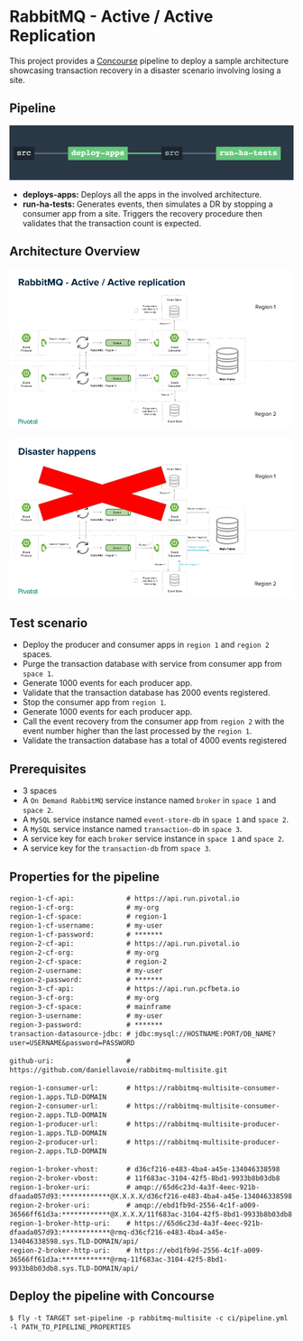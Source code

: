 # RabbitMQ - Active / Active Replication

This project provides a [Concourse](https://concourse-ci.org) pipeline to deploy a sample architecture showcasing
transaction recovery in a disaster scenario involving losing a site.

## Pipeline

![Pipeline](doc/img/pipeline.png "Pipeline")

* <strong>deploys-apps:</strong> Deploys all the apps in the involved architecture.
* <strong>run-ha-tests:</strong> Generates events, then simulates a DR by stopping a consumer app from a site. Triggers the recovery procedure then validates that the transaction count is expected.

## Architecture Overview

![RabbitMQ Active Active Replication](doc/img/rabbitmq-active-activerreplication-1.png "RabbitMQ Active Active Replication")

![Disaster](doc/img/rabbitmq-active-activerreplication-2.png "Disaster")

## Test scenario

* Deploy the producer and consumer apps in `region 1` and `region 2` spaces.
* Purge the transaction database with service from consumer app from `space 1`.
* Generate 1000 events for each producer app.
* Validate that the transaction database has 2000 events registered.
* Stop the consumer app from `region 1`.
* Generate 1000 events for each producer app.
* Call the event recovery from the consumer app from `region 2` with 
  the event number higher than the last processed by the `region 1`.
* Validate the transaction database has a total of 4000 events registered

## Prerequisites

* 3 spaces
* A `On Demand RabbitMQ` service instance named `broker` in `space 1` and `space 2`.
* A `MySQL` service instance named `event-store-db` in `space 1` and `space 2`.
* A `MySQL` service instance named `transaction-db` in `space 3`.
* A service key for each `broker` service instance in `space 1` and `space 2`.
* A service key for the `transaction-db` from `space 3`.

## Properties for the pipeline

```
region-1-cf-api:             # https://api.run.pivotal.io
region-1-cf-org:             # my-org
region-1-cf-space:           # region-1
region-1-cf-username:        # my-user
region-1-cf-password:        # *******
region-2-cf-api:             # https://api.run.pivotal.io
region-2-cf-org:             # my-org
region-2-cf-space:           # region-2
region-2-username:           # my-user
region-2-password:           # *******
region-3-cf-api:             # https://api.run.pcfbeta.io
region-3-cf-org:             # my-org
region-3-cf-space:           # mainframe
region-3-username:           # my-user
region-3-password:           # *******
transaction-datasource-jdbc: # jdbc:mysql://HOSTNAME:PORT/DB_NAME?user=USERNAME&password=PASSWORD

github-uri:                  # https://github.com/daniellavoie/rabbitmq-multisite.git

region-1-consumer-url:       # https://rabbitmq-multisite-consumer-region-1.apps.TLD-DOMAIN
region-2-consumer-url:       # https://rabbitmq-multisite-consumer-region-2.apps.TLD-DOMAIN
region-1-producer-url:       # https://rabbitmq-multisite-producer-region-1.apps.TLD-DOMAIN
region-2-producer-url:       # https://rabbitmq-multisite-producer-region-2.apps.TLD-DOMAIN

region-1-broker-vhost:       # d36cf216-e483-4ba4-a45e-134046338598
region-2-broker-vbost:       # 11f683ac-3104-42f5-8bd1-9933b8b03db8
region-1-broker-uri:         # amqp://65d6c23d-4a3f-4eec-921b-dfaada057d93:************@X.X.X.X/d36cf216-e483-4ba4-a45e-134046338598
region-2-broker-uri:         # amqp://ebd1fb9d-2556-4c1f-a009-36566ff61d3a:************@X.X.X.X/11f683ac-3104-42f5-8bd1-9933b8b03db8
region-1-broker-http-uri:    # https://65d6c23d-4a3f-4eec-921b-dfaada057d93:************@rmq-d36cf216-e483-4ba4-a45e-134046338598.sys.TLD-DOMAIN/api/
region-2-broker-http-uri:    # https://ebd1fb9d-2556-4c1f-a009-36566ff61d3a:************@rmq-11f683ac-3104-42f5-8bd1-9933b8b03db8.sys.TLD-DOMAIN/api/
```

## Deploy the pipeline with Concourse

```
$ fly -t TARGET set-pipeline -p rabbitmq-multisite -c ci/pipeline.yml -l PATH_TO_PIPELINE_PROPERTIES
```